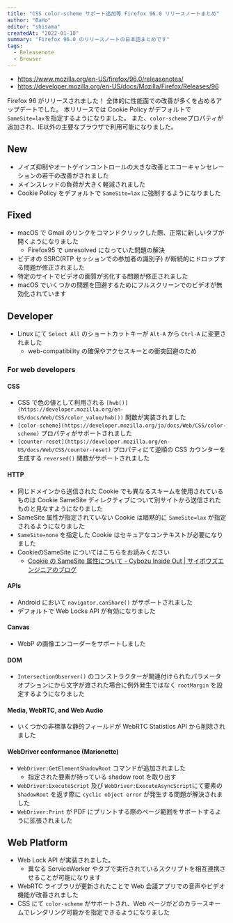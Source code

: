 ```yaml
---
title: "CSS color-scheme サポート追加等 Firefox 96.0 リリースノートまとめ"
author: "BaHo"
editor: "shisama"
createdAt: "2022-01-18"
summary: "Firefox 96.0 のリリースノートの日本語まとめです"
tags:
  - Releasenote
  - Browser
---
```


- https://www.mozilla.org/en-US/firefox/96.0/releasenotes/
- https://developer.mozilla.org/en-US/docs/Mozilla/Firefox/Releases/96

Firefox 96 がリリースされました！
全体的に性能面での改善が多くを占めるアップデートでした。
本リリースでは Cookie Policy がデフォルトで `SameSite=lax`を指定するようになりました。
また、`color-scheme`プロパティが追加され、IE以外の主要なブラウザで利用可能になりました。

## New

- ノイズ抑制やオートゲインコントロールの大きな改善とエコーキャンセレーションの若干の改善がされました
- メインスレッドの負荷が大きく軽減されました
- Cookie Policy をデフォルトで `SameSite=lax` に強制するようになりました

## Fixed

- macOS で Gmail のリンクをコマンドクリックした際、正常に新しいタブが開くようになりました
  - Firefox95 で unresolved になっていた問題の解決
- ビデオの SSRC(RTP セッションでの参加者の識別子) が断続的にドロップする問題が修正されました
- 特定のサイトでビデオの画質が劣化する問題が修正されました
- macOS でいくつかの問題を回避するためにフルスクリーンでのビデオが無効化されています

## Developer

- Linux にて `Select All` のショートカットキーが `Alt-A` から `Ctrl-A` に変更されました
  - web-compatibility の確保やアクセスキーとの衝突回避のため

### For web developers

#### CSS

- CSS で色の値として利用される `[hwb()](https://developer.mozilla.org/en-US/docs/Web/CSS/color_value/hwb())` 関数が実装されました
- `[color-scheme](https://developer.mozilla.org/ja/docs/Web/CSS/color-scheme)` プロパティがサポートされました
- `[counter-reset](https://developer.mozilla.org/en-US/docs/Web/CSS/counter-reset)` プロパティにて逆順の CSS カウンターを生成する `reversed()` 関数がサポートされました

#### HTTP

- 同じドメインから送信された Cookie でも異なるスキームを使用されているものは Cookie SameSite ディレクティブについて別サイトから送信されたものと見なすようになりました
- SameSite 属性が指定されていない Cookie は暗黙的に `SameSite=lax` が指定されるようになりました
- `SameSite=none` を指定した Cookie はセキュアなコンテキストが必要になりました
- CookieのSameSite についてはこちらをお読みください
  - [Cookie の SameSite 属性について - Cybozu Inside Out | サイボウズエンジニアのブログ](https://blog.cybozu.io/entry/2020/05/07/080000)

#### APIs

- Android において `navigator.canShare()` がサポートされました
- デフォルトで Web Locks API が有効になりました

#### Canvas

- WebP の画像エンコーダーをサポートしました

#### DOM

- `IntersectionObserver()` のコンストラクターが関連付けられたパラメータオプションにから文字が渡された場合に例外発生ではなく `rootMargin` を設定するようになりました

#### Media, WebRTC, and Web Audio

- いくつかの非標準な静的フィールドが WebRTC Statistics API から削除されました

#### WebDriver conformance (Marionette)

- `WebDriver:GetElementShadowRoot` コマンドが追加されました
  - 指定された要素が持っている shadow root を取り出す
- `WebDriver:ExecuteScript` 及び `WebDriver:ExecuteAsyncScript`にて要素の `ShadowRoot` を返す際に `cyclic object error` が発生する問題が解決されました
- `WebDriver:Print` が PDF にプリントする際のページ範囲をサポートするように拡張されました

## Web Platform

- Web Lock API が実装されました。
  - 異なる ServiceWorker やタブで実行されているスクリプトを相互連携させることが可能になります
- WebRTC ライブラリが更新されたことで Web 会議アプリでの音声やビデオ機能が改善されました
- CSS にて `color-scheme` がサポートされ、Web ページがどのカラースキームでレンダリング可能かを指定できるようになりました
